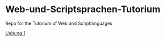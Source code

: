 # Web-und-Scriptsprachen-Tutorium
Repo for the Tutorium of Web and Scriptlanguages

[Uebung 1](https://github.com/dartmann/Web-und-Scriptsprachen-Tutorium/tree/master/Uebung1)
